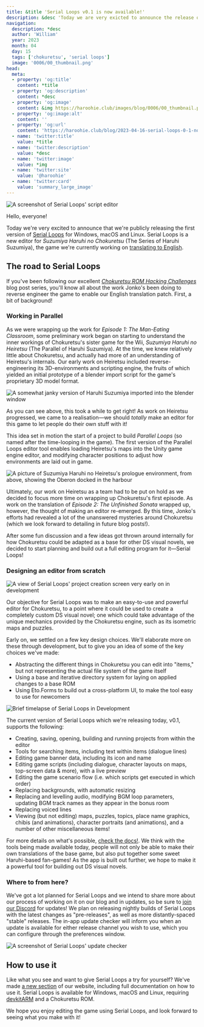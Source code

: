 ```yaml
---
title: &title 'Serial Loops v0.1 is now available!'
description: &desc 'Today we are very exicted to announce the release of the first version of Serial Loops, a new editing suite for Suzumiya Haruhi no Chokuretsu!'
navigation:
  description: *desc
  author: 'William'
  year: 2023
  month: 04
  day: 15
  tags: ['chokuretsu', 'serial loops']
  image: '0006/00_thumbnail.png'
head:
  meta:
  - property: 'og:title'
    content: *title
  - property: 'og:description'
    content: *desc
  - property: 'og:image'
    content: &img https://haroohie.club/images/blog/0006/00_thumbnail.png
  - property: 'og:image:alt'
    content: ''
  - property: 'og:url'
    content: 'https://haroohie.club/blog/2023-04-16-serial-loops-0-1-now-available'
  - name: 'twitter:title'
    value: *title
  - name: 'twitter:description'
    value: *desc
  - name: 'twitter:image'
    value: *img
  - name: 'twitter:site'
    value: '@haroohie'
  - name: 'twitter:card'
    value: 'summary_large_image'
---
```


![A screenshot of Serial Loops' script editor](/images/blog/0006/01_serial_loops_script_editing.png)

Hello, everyone! 

Today we're very excited to announce that we're publicly releasing the first version of [Serial Loops](/chokuretsu/serial-loops) for Windows, macOS and Linux. Serial Loops is a new editor for *Suzumiya Haruhi no Chokuretsu* (The Series of Haruhi Suzumiya), the game we're currently working on [translating to English](/chokuretsu).

## The road to Serial Loops
If you've been following our excellent [*Chokuretsu ROM Hacking Challenges*](/blog/2022-10-19-chokuretsu-compression) blog post series, you'll know all about the work Jonko's been doing to reverse engineer the game to enable our English translation patch. First, a bit of background!

### Working in Parallel
As we were wrapping up the work for *Episode 1: The Man-Eating Classroom*, some preliminary work began on starting to understand the inner workings of Chokuretsu's sister game for the Wii, *Suzumiya Haruhi no Heiretsu* (The Parallel of Haruhi Suzumiya). At the time, we knew relatively little about Chokuretsu, and actually had more of an understanding of Heiretsu's internals. Our early work on Heiretsu included reverse-engineering its 3D-environments and scripting engine, the fruits of which yielded an initial prototype of a blender import script for the game's proprietary 3D model format.

![A somewhat janky version of Haruhi Suzumiya imported into the blender window](/images/blog/0006/02_haruhi_blender.png)

As you can see above, this took a while to get right! As work on Heiretsu progressed, we came to a realisation&mdash;we should *totally* make an editor for this game to let people do their own stuff with it!

This idea set in motion the start of a project to build *Parallel Loops* (so named after the time-looping in the game). The first version of the Parallel Loops editor tool enables loading Heiretsu's maps into the Unity game engine editor, and modifying character positions to adjust how environments are laid out in game. 

![A picture of Suzumiya Haruhi no Heiretsu's prologue environment, from above, showing the Oberon docked in the harbour](/images/blog/0006/03_parallel_loops_unity.png)

Ultimately, our work on Heiretsu as a team had to be put on hold as we decided to focus more time on wrapping up Chokuretsu's first episode. As work on the translation of *Episode 2: The Unfinished Sonata* wrapped up, however, the thought of making an editor re-emerged. By this time, Jonko's efforts had revealed a lot of the unanswered mysteries around Chokuretsu (which we look forward to detailing in future blog posts!).

After some fun discussion and a few ideas got thrown around internally for how Chokuretsu could be adapted as a base for other DS visual novels, we decided to start planning and build out a full editing program for it&mdash;Serial Loops!

### Designing an editor from scratch
![A view of Serial Loops' project creation screen very early on in development](/images/blog/0006/04_serial_loops_as_a_baby.png)

Our objective for Serial Loops was to make an easy-to-use and powerful editor for Chokuretsu, to a point where it could be used to create a completely custom DS visual novel; one which could take advantage of the unique mechanics provided by the Chokuretsu engine, such as its isometric maps and puzzles.

Early on, we settled on a few key design choices. We'll elaborate more on these through development, but to give you an idea of some of the key choices we've made:
* Abstracting the different things in Chokuretsu you can edit into "items," but not representing the actual file system of the game itself
* Using a base and iterative directory system for laying on applied changes to a base ROM
* Using Eto.Forms to build out a cross-platform UI, to make the tool easy to use for newcomers

![Brief timelapse of Serial Loops in Development](/images/blog/0006/05_serial_loops_dev.gif)

The current version of Serial Loops which we're releasing today, v0.1, supports the following:
* Creating, saving, opening, building and running projects from within the editor
* Tools for searching items, including text within items (dialogue lines)
* Editing game banner data, including its icon and name
* Editing game scripts (including dialogue, character layouts on maps, top-screen data & more), with a live preview
* Editing the game scenario flow (i.e. which scripts get executed in which order)
* Replacing backgrounds, with automatic resizing
* Replacing and levelling audio, modifying BGM loop parameters, updating BGM track names as they appear in the bonus room
* Replacing voiced lines
* Viewing (but not editing) maps, puzzles, topics, place name graphics, chibis (and animations), character portraits (and animations), and a number of other miscellaneous items!

For more details on what's possible, [check the docs!](/chokuretsu/serial-loops/docs). We think with the tools being made available today, people will not only be able to make their own translations of the base game, but also put together some sweet Haruhi-based fan-games! As the app is built out further, we hope to make it a powerful tool for building out DS visual novels.

### Where to from here?
We've got a lot planned for Serial Loops and we intend to share more about our process of working on it on our blog and in updates, so be sure to [join our Discord](https://discord.gg/nesRSbpeFM) for updates! We plan on releasing nightly builds of Serial Loops with the latest changes as "pre-releases", as well as more distantly-spaced "stable" releases. The in-app update checker will inform you when an update is available for either release channel you wish to use, which you can configure through the preferences window.

![A screenshot of Serial Loops' update checker](/images/blog/0006/06_serial_loops_update_checker.png)

## How to use it
Like what you see and want to give Serial Loops a try for yourself? We've made [a new section](/chokuretsu/serial-loops) of our website, including full documentation on how to use it. Serial Loops is available for Windows, macOS and Linux, requiring [devkitARM](https://devkitpro.org/) and a Chokuretsu ROM.

We hope you enjoy editing the game using Serial Loops, and look forward to seeing what you make with it!
